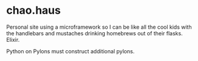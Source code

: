 # chao.haus

Personal site using a microframework so I can be like all the cool kids with the handlebars and mustaches
drinking homebrews out of their flasks. Elixir. 

Python on Pylons must construct additional pylons. 

